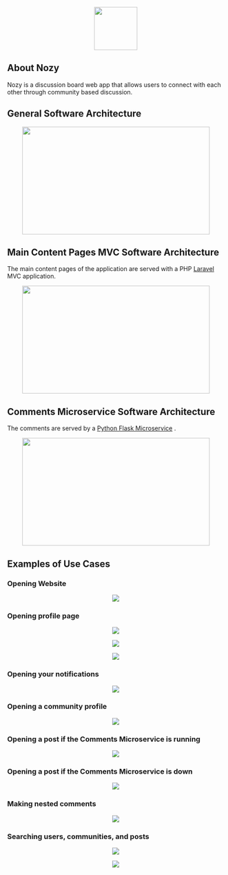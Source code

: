 <p align="center"><img src="./public/images/cartoon-nose-mustache.png" height="100" width="100"></p>

## About Nozy

Nozy is a discussion board web app that allows users to connect with each other through community based discussion.

## General Software Architecture
<p align="center"><img src="./public/images/General_Software_Architecture.PNG" height="250" width="435"></p>

## Main Content Pages MVC Software Architecture
The main content pages of the application are served with a PHP [Laravel](https://laravel.com/) MVC application.
<p align="center"><img src="./public/images/Main_Content_Pages_MVC.PNG" height="250" width="435"></p>

## Comments Microservice Software Architecture
The comments are served by a [Python Flask Microservice](https://github.com/harindu95/CommentsMicroservice) .
<p align="center"><img src="./public/images/Microservice_Software_Architecture.PNG" height="250" width="435"></p>


## Examples of Use Cases

### Opening Website
<p align="center"><img src="./public/images/Welcome_Page.PNG"></p>

### Opening profile page
<p align="center"><img src="./public/images/Profile_Page_Part_1.PNG"></p>
<p align="center"><img src="./public/images/Profile_Page_Part_2.PNG"></p>
<p align="center"><img src="./public/images/Profile_Page_Part_3.PNG"></p>

### Opening your notifications
<p align="center"><img src="./public/images/Notifications_Pop_Up.PNG"></p>

### Opening a community profile
<p align="center"><img src="./public/images/Community_Profile.PNG"></p>

### Opening a post if the Comments Microservice is running
<p align="center"><img src="./public/images/Microservice_Up.PNG"></p>

### Opening a post if the Comments Microservice is down
<p align="center"><img src="./public/images/Microservice_Down.PNG"></p>

### Making nested comments
<p align="center"><img src="./public/images/Nested_Comments_Microservice_Running.PNG"></p>

### Searching users, communities, and posts
<p align="center"><img src="./public/images/Search_Page_Part_1.PNG"></p>
<p align="center"><img src="./public/images/Search_Page_Part_2.PNG"></p>

